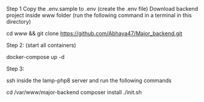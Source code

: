 Step 1
Copy the .env.sample to .env (create the .env file)
Download backend project inside www folder (run the following command in a terminal in this directory)

cd www && git clone https://github.com/Abhaya47/Major_backend.git

Step 2: (start all containers)

docker-compose up -d

Step 3:

ssh inside the lamp-php8 server and run the following commands

cd  /var/www/major-backend
composer install
./init.sh